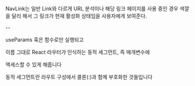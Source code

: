 NavLink는 일반 Link와 다르게 URL 분석이나 해당 링크 페이지를 사용 중인 경우 색깔을 달리 해서 그 링크가 현재 활성화 상태임을 사용자에게 보여준다. 

--

useParams 훅은 함수로만 실행되고

이름 그대로 React 라우터가 인식하는 동적 세그먼트, 즉 매개변수에
	
액세스할 수 있게 해줍니다

동적 세그먼트란 라우트 구성에서 콜론(:)과 함께 부호화한 것들입니다